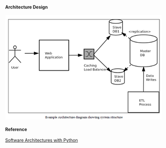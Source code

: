 #### Architecture Design 

![Diagram](images/architecture.png)

#### Reference
[Software Architectures with Python](http://www.rgonzo.us/shiny/books/Software%20Architecture%20with%20Python.pdf)
